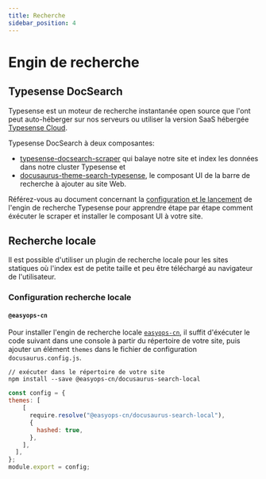 ```yaml
---
title: Recherche
sidebar_position: 4
---
```


# Engin de recherche

## Typesense DocSearch

Typesense est un moteur de recherche instantanée open source que l'ont peut auto-héberger sur nos serveurs ou utiliser la version SaaS hébergée [Typesense Cloud](https://cloud.typesense.org/).

Typesense DocSearch à deux composantes:
- [typesense-docsearch-scraper](https://github.com/typesense/typesense-docsearch-scraper) qui balaye notre site et index les données dans notre cluster Typesense et
- [docusaurus-theme-search-typesense](https://github.com/typesense/docusaurus-theme-search-typesense), le composant UI de la barre de recherche à ajouter au site Web.

Référez-vous au document concernant la [configuration et le lancement](./recherche-config-dev.md) de l'engin de recherche Typesense pour apprendre étape par étape comment éxécuter le scraper et installer le composant UI à votre site.

## Recherche locale

Il est possible d'utiliser un plugin de recherche locale pour les sites statiques où l'index est de petite taille et peu être téléchargé au navigateur de l'utilisateur.

### Configuration recherche locale

#### `@easyops-cn`

Pour installer l'engin de recherche locale [`easyops-cn`](), il suffit d'éxécuter le code suivant dans une console à partir du répertoire de votre site, puis ajouter un élément `themes` dans le fichier de configuration `docusaurus.config.js`.

```
// exécuter dans le répertoire de votre site
npm install --save @easyops-cn/docusaurus-search-local
```

```js title:"docusaurus.config.js"
const config = {
themes: [
    [
      require.resolve("@easyops-cn/docusaurus-search-local"),
      {
        hashed: true,
      },
    ],
  ],  
};
module.export = config;
```